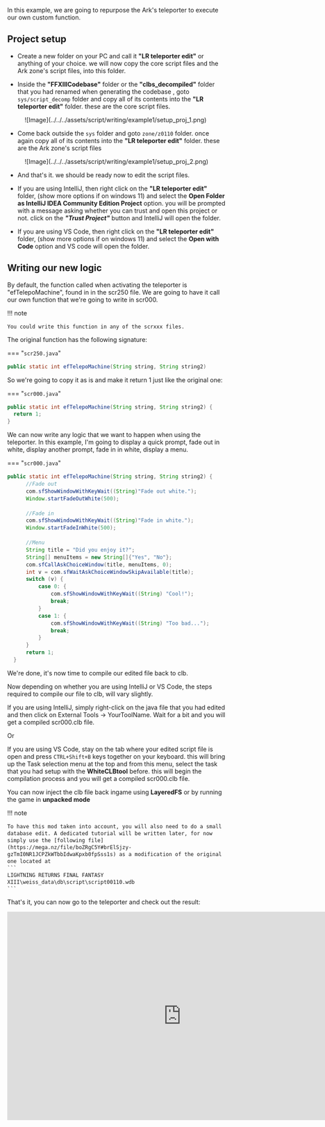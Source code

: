 In this example, we are going to repurpose the Ark's teleporter to execute our own custom function.

## Project setup

* Create a new folder on your PC and call it **"LR teleporter edit"** or anything of your choice. we will now copy the core script files and the Ark zone's script files, into this folder.

* Inside the **"FFXIIICodebase"** folder or the **"clbs_decompiled"** folder that you had renamed when generating the codebase , goto ``sys/script_decomp`` folder and copy all of its contents into the **"LR teleporter edit"** folder. these are the core script files.

<figure markdown>
  ![Image](../../../assets/script/writing/example1/setup_proj_1.png)
</figure>

* Come back outside the ``sys`` folder and goto ``zone/z0110`` folder. once again copy all of its contents into the **"LR teleporter edit"** folder. these are the Ark zone's script files

<figure markdown>
  ![Image](../../../assets/script/writing/example1/setup_proj_2.png)
</figure>

* And that's it. we should be ready now to edit the script files.

* If you are using IntelliJ, then right click on the **"LR teleporter edit"** folder, (show more options if on windows 11) and select the **Open Folder as IntelliJ IDEA Community Edition Project** option. you will be prompted with a message asking whether you can trust and open this project or not. click on the ***"Trust Project"*** button and IntelliJ will open the folder.

* If you are using VS Code, then right click on the **"LR teleporter edit"** folder, (show more options if on windows 11) and select the **Open with Code** option and VS code will open the folder.

## Writing our new logic

By default, the function called when activating the teleporter is "efTelepoMachine", found in in the scr250 file. We are going to have it call our own function that we're going to write in scr000.

!!! note

    You could write this function in any of the scrxxx files.

The original function has the following signature:

=== "`scr250.java`"

  ```java
  public static int efTelepoMachine(String string, String string2)
  ```

So we're going to copy it as is and make it return 1 just like the original one:

=== "`scr000.java`"

  ```java
  public static int efTelepoMachine(String string, String string2) {
    return 1;
  }
  ```

We can now write any logic that we want to happen when using the teleporter. In this example, I'm going to display a quick prompt, fade out in white, display another prompt, fade in in white, display a menu.

=== "`scr000.java`"

  ```java
  public static int efTelepoMachine(String string, String string2) {
        //Fade out
        com.sfShowWindowWithKeyWait((String)"Fade out white.");
        Window.startFadeOutWhite(500);

        //Fade in
        com.sfShowWindowWithKeyWait((String)"Fade in white.");
        Window.startFadeInWhite(500);

        //Menu
        String title = "Did you enjoy it?";
        String[] menuItems = new String[]{"Yes", "No"};
        com.sfCallAskChoiceWindow(title, menuItems, 0);
        int v = com.sfWaitAskChoiceWindowSkipAvailable(title);
        switch (v) {
            case 0: {
                com.sfShowWindowWithKeyWait((String) "Cool!");
                break;
            }
            case 1: {
                com.sfShowWindowWithKeyWait((String) "Too bad...");
                break;
            }
        }
        return 1;
    }
  ```

We're done, it's now time to compile our edited file back to clb. 

Now depending on whether you are using IntelliJ or VS Code, the steps required to compile our file to clb, will vary slightly.

If you are using IntelliJ, simply right-click on the java file that you had edited and then click on External Tools -> YourToolName. Wait for a bit and you will get a compiled scr000.clb file.

Or

If you are using VS Code, stay on the tab where your edited script file is open and press ``CTRL+Shift+B`` keys together on your keyboard. this will bring up the Task selection menu at the top and from this menu, select the task that you had setup with the **WhiteCLBtool** before. this will begin the compilation process and you will get a compiled scr000.clb file.

You can now inject the clb file back ingame using **LayeredFS** or by running the game in **unpacked mode**

!!! note

    To have this mod taken into account, you will also need to do a small database edit. A dedicated tutorial will be written later, for now simply use the [following file](https://mega.nz/file/boZRgC5Y#brElSjzy-gzTmI0NR1JCPZkWTbbIdwaKpxb0fpSss1s) as a modification of the original one located at
    ```
    LIGHTNING RETURNS FINAL FANTASY XIII\weiss_data\db\script\script00110.wdb
    ```

That's it, you can now go to the teleporter and check out the result:

<div align="center">
<iframe width="800" height="480" frameborder="0" src="https://mega.nz/embed/OlBkRaqT#zpIAqHzb9emiPPpKyQdz-HAsd43CjYLvaR4TAXzEeD0" allowfullscreen ></iframe>

</div>
